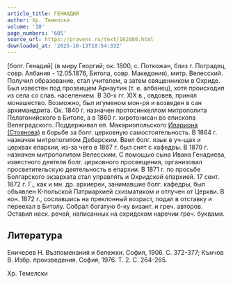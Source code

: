 ```yaml
---
article_title: ГЕННАДИЙ
author: Хр. Темелски
volume: '10'
page_numbers: '605'
source_url: https://pravenc.ru/text/162080.html
downloaded_at: '2025-10-13T10:54:33Z'
---
```


[болг. Генадий] (в миру Георгий; ок. 1800, с. Поткожан, близ г. Поградец, совр. Албания - 12.05.1876, Битола, совр. Македония), митр. Велесский. Получил образование, стал учителем, а затем священником в Охриде. Был известен под прозвищем Арнаутин (т. е. албанец), хотя происходил из села со слав. населением. В 30-х гг. XIX в., овдовев, принял монашество. Возможно, был игуменом мон-ря и возведен в сан архимандрита. Ок. 1840 г. назначен протосинкеллом митрополита Пелагонийского в Битоле, а в 1860 г. хиротонисан во епископа Велеградского. Поддерживал еп. Макариопольского [Илариона (Стоянова)](<https://pravenc.ru/text/Илариона (Стоянова).html>) в борьбе за болг. церковную самостоятельность. В 1864 г. назначен митрополитом Дебарским. Ввел болг. язык в уч-щах и церквах епархии, из-за чего в 1867 г. был снят с кафедры. В 1870 г. назначен митрополитом Велесским. С помощью сына Ивана Генадиева, известного деятеля болг. церковного просвещения, организовал просветительскую деятельность в епархии. В 1871 г. по просьбе Болгарского экзархата стал управлять и Охридской епархией. 17 сент. 1872 г. Г., как и мн. др. архиереи, занимавшие болг. кафедры, был объявлен К-польской Патриархией схизматиком и отлучен от Церкви. В кон. 1872 г., сославшись на преклонный возраст, подал в отставку и переехал в Битолу. Собрал богатую б-ку визант. и греч. авторов. Оставил неск. речей, написанных на охридском наречии греч. буквами.

## Литература

Еничерев Н. Възпоменания и бележки. София, 1906. С. 372-377; Кънчов В. Избр. произведения. София, 1976. Т. 2. С. 264-265.

Хр. Темелски
